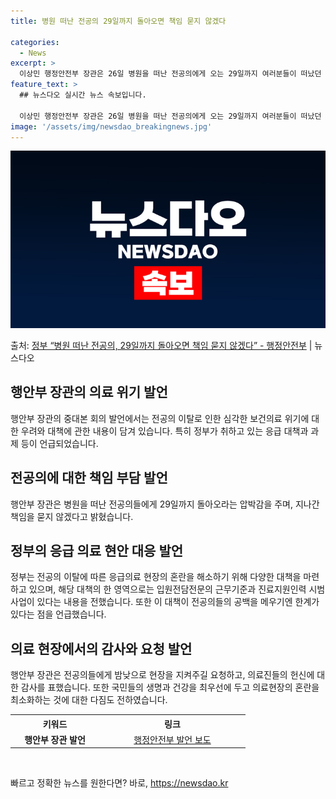 ```yaml
---
title: 병원 떠난 전공의 29일까지 돌아오면 책임 묻지 않겠다

categories:
  - News
excerpt: >
  이상민 행정안전부 장관은 26일 병원을 떠난 전공의에게 오는 29일까지 여러분들이 떠났던 병원으로 돌아온다면…
feature_text: >
  ## 뉴스다오 실시간 뉴스 속보입니다.

  이상민 행정안전부 장관은 26일 병원을 떠난 전공의에게 오는 29일까지 여러분들이 떠났던 병원으로 돌아온다면…
image: '/assets/img/newsdao_breakingnews.jpg'
---
```


![뉴스다오 속보](/assets/img/newsdao_breakingnews.jpg)

<p>출처: <a href="https://newsdao.kr/3237" rel="dofollow">정부 “병원 떠난 전공의, 29일까지 돌아오면 책임 묻지 않겠다”  - 행정안전부</a> | 뉴스다오</p>

<h2 data-ke-size="size26">행안부 장관의 의료 위기 발언</h2>
<p data-ke-size="size16">행안부 장관의 중대본 회의 발언에서는 전공의 이탈로 인한 심각한 보건의료 위기에 대한 우려와 대책에 관한 내용이 담겨 있습니다. 특히 정부가 취하고 있는 응급 대책과 과제 등이 언급되었습니다.</p>

<h2 data-ke-size="size26">전공의에 대한 책임 부담 발언</h2>
<p data-ke-size="size16">행안부 장관은 병원을 떠난 전공의들에게 29일까지 돌아오라는 압박감을 주며, 지나간 책임을 묻지 않겠다고 밝혔습니다.</p>

<h2 data-ke-size="size26">정부의 응급 의료 현안 대응 발언</h2>
<p data-ke-size="size16">정부는 전공의 이탈에 따른 응급의료 현장의 혼란을 해소하기 위해 다양한 대책을 마련하고 있으며, 해당 대책의 한 영역으로는 입원전담전문의 근무기준과 진료지원인력 시범사업이 있다는 내용을 전했습니다. 또한 이 대책이 전공의들의 공백을 메우기엔 한계가 있다는 점을 언급했습니다.</p>

<h2 data-ke-size="size26">의료 현장에서의 감사와 요청 발언</h2>
<p data-ke-size="size16">행안부 장관은 전공의들에게 밤낮으로 현장을 지켜주길 요청하고, 의료진들의 헌신에 대한 감사를 표했습니다. 또한 국민들의 생명과 건강을 최우선에 두고 의료현장의 혼란을 최소화하는 것에 대한 다짐도 전하였습니다.</p>

<table>
	<tr>
		<th style="text-align: center; width: 128px;"><b>키워드</b></th>
		<th style="text-align: center; width: 220px;"><b>링크</b></th>
	</tr>
	<tr>
		<td style="text-align: center; height: 17px;"><b>행안부 장관 발언</b></td>
		<td style="text-align: center; height: 17px;"><a href="https://newsdao.kr/3237">행정안전부 발언 보도</a></td>
	</tr>
</table>
<p data-ke-size="size16">&nbsp;</p> 

빠르고 정확한 뉴스를 원한다면? 바로, <a href="https://newsdao.kr" rel="dofollow">https://newsdao.kr</a>


